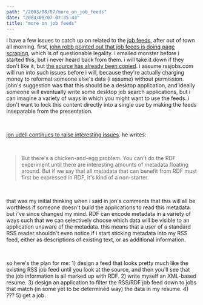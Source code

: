 ```yaml
---
path: "/2003/08/07/more_on_job_feeds" 
date: "2003/08/07 07:35:43" 
title: "more on job feeds" 
---
```

<p>i have a few issues to catch up on related to the <a href="http://weblog.randomchaos.com/jobfeeds.php">job feeds</a>, after out of town all morning. first, <a href="http://weblognetwork.mindplex.org/2003/08/04.html#a3456">john robb pointed out that job feeds is doing page scraping</a>, which is of questionable legality. i emailed monster before i started this, but i never heard back from them. i will take it down if they don't like it, but <a href="http://www.pollvogt.com/jobfeed.php">the source has already been copied</a>. i assume rssjobs.com will run into such issues before i will, because they're actually charging money to reformat someone else's data (i assume) without permission. john's suggestion was that this should be a desktop application, and ideally someone will eventually write some desktop job search applications, but i can imagine a variety of ways in which you might want to use the feeds. i don't want to lock this content directly into a single use by making the feeds inseparable from the presentation.</p><br><p><a href="http://weblog.infoworld.com/udell/2003/08/06.html#a769">jon udell continues to raise interesting issues</a>. he writes:</p><br><blockquote>But there's a chicken-and-egg problem. You can't do the RDF experiment until there are interesting amounts of metadata floating around. But if we say that all metadata that can benefit from RDF must first be expressed in RDF, it's kind of a non-starter.</blockquote><br><p>that was my initial thinking when i said in jon's comments that this will all be worthless if someone doesn't build the applications to read this metadata. but i've since changed my mind. RDF can encode metadata in a variety of ways such that  we can selectively choose which data will be visible to an application unaware of the metadata. this means that a user of a standard RSS reader shouldn't even notice if i start sticking metadata into my RSS feed, either as descriptions of existing text, or as additional information.</p><br><p>so here's the plan for me: 1) design a feed that looks pretty much like the existing RSS job feed until you look at the source, and then you'll see that the job information is all marked up with RDF. 2) write myself an XML-based resume. 3) design an application to filter the RSS/RDF job feed down to jobs that match (in some yet to be determined way) the data in my resume. 4) ??? 5) get a job.</p>